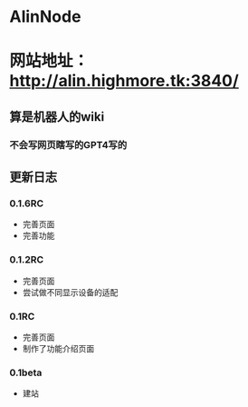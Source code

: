 # AlinNode
# 网站地址：http://alin.highmore.tk:3840/
## 算是机器人的wiki
### 不会写网页瞎写的GPT4写的


## 更新日志

 ### 0.1.6RC
- 完善页面
- 完善功能

 ### 0.1.2RC
- 完善页面
- 尝试做不同显示设备的适配

 ### 0.1RC
- 完善页面
- 制作了功能介绍页面

 ### 0.1beta
- 建站
  
